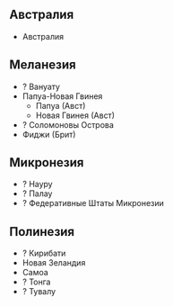 ## Австралия

*   Австралия

## Меланезия

*   ?   Вануату
*   Папуа-Новая Гвинея
    *   Папуа (Авст)
    *   Новая Гвинея (Авст)
*   ?   Соломоновы Острова
*   Фиджи (Брит)

## Микронезия

*   ?   Науру
*   ?   Палау
*   ?   Федеративные Штаты Микронезии

## Полинезия

*   ?   Кирибати
*   Новая Зеландия
*   Самоа
*   ?   Тонга
*   ?   Тувалу
